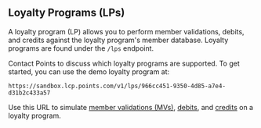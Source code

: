 ## Loyalty Programs (LPs)

A loyalty program (LP) allows you to perform member validations, debits, and credits against the loyalty program's member database. Loyalty programs are found under the `/lps` endpoint.

Contact Points to discuss which loyalty programs are supported. To get started, you can use the demo loyalty program at:

`https://sandbox.lcp.points.com/v1/lps/966cc451-9350-4d85-a7e4-d31b2c433a57`

Use this URL to simulate [member validations (MVs)](#member-validations), [debits](#debits), and [credits](#credits) on a loyalty program.








